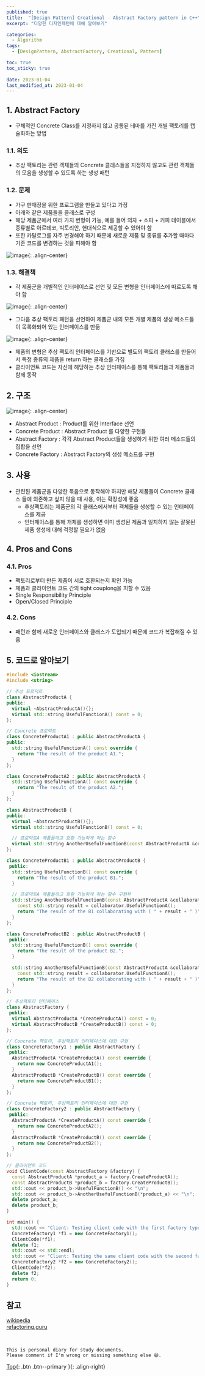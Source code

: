 ```yaml
---
published: true
title:  "[Design Pattern] Creational - Abstract Factory pattern in C++"
excerpt: "다양한 디자인패턴에 대해 알아보기"

categories:
  - Algorithm
tags:
  - [DesignPattern, AbstractFactory, Creational, Pattern]

toc: true
toc_sticky: true
 
date: 2023-01-04
last_modified_at: 2023-01-04
---
```


## 1. Abstract Factory

- 구체적인 Concrete Class를 지정하지 않고 공통된 테마를 가진 개별 팩토리를 캡슐화하는 방법

### 1.1. 의도

- 추상 팩토리는 관련 객체들의 Concrete 클래스들을 지정하지 않고도 관련 객체들의 모음을 생성할 수 있도록 하는 생성 패턴

### 1.2. 문제

- 가구 판매장을 위한 프로그램을 만들고 있다고 가정
- 아래와 같은 제품들을 클래스로 구성
- 해당 제품군에서 여러 가지 변형이 가능, 예를 들어 의자 + 소파 + 커피 테이블에서 종류별로 아르데코, 빅토리안, 현대식으로 제공할 수 있어야 함
- 또한 카탈로그를 자주 변경해야 하기 때문에 새로운 제품 및 종류를 추가할 때마다 기존 코드를 변경하는 것을 피해야 함

![image](https://user-images.githubusercontent.com/23397039/210967569-6af956f1-eda5-43da-b458-a644e53dfb6f.png){: .align-center}

### 1.3. 해결책

- 각 제품군을 개별적인 인터페이스로 선언 및 모든 변형을 인터페이스에 따르도록 해야 함

![image](https://user-images.githubusercontent.com/23397039/210967628-7decbbf8-5680-4c03-9c7a-af8df04da202.png){: .align-center}

- 그다음 추상 팩토리 패턴을 선언하여 제품군 내의 모든 개별 제품의 생성 메소드들이 목록화되어 있는 인터페이스를 만듦

![image](https://user-images.githubusercontent.com/23397039/210967696-00279c43-5939-4d7b-b399-efabfd857e8a.png){: .align-center}

- 제품의 변형은 추상 팩토리 인터페이스를 기반으로 별도의 팩토리 클래스를 만들어서 특정 종류의 제품을 return 하는 클래스를 가짐
- 클라이언트 코드는 자신에 해당하는 추상 인터페이스를 통해 팩토리들과 제품들과 함께 동작
## 2. 구조

![image](https://user-images.githubusercontent.com/23397039/210967757-0591952f-7eea-41e3-9e25-30ebc1a73a65.png){: .align-center}

- Abstract Product : Product를 위한 Interface 선언
- Concrete Product : Abstract Product 를 다양한 구현들
- Abstract Factory : 각각 Abstract Product들을 생성하기 위한 여러 메소드들의 집합을 선언
- Concrete Factory : Abstract Factory의 생성 메소드를 구현

## 3. 사용

- 관련된 제품군을 다양한 묶음으로 동작해야 하지만 해당 제품들이 Concrete 클래스 들에 의존하고 싶지 않을 때 사용, 이는 확장성에 좋음
    - 추상팩토리는 제품군의 각 클래스에서부터 객체들을 생성할 수 있는 인터페이스를 제공
    - 인터페이스를 통해 개체를 생성하면 이미 생성된 제품과 일치하지 않는 잘못된 제품 생성에 대해 걱정할 필요가 없음

## 4. Pros and Cons

### 4.1. Pros
- 팩토리로부터 만든 제품이 서로 호환되는지 확인 가능
- 제품과 클라이언트 코드 간의 tight couplong을 피할 수 있음
- Single Responsibility Principle
- Open/Closed Principle
### 4.2. Cons
- 패턴과 함께 새로운 인터페이스와 클래스가 도입되기 때문에 코드가 복잡해질 수 있음

## 5. 코드로 알아보기

```cpp
#include <iostream>
#include <string>

// 추상 프로덕트
class AbstractProductA {
public:
  virtual ~AbstractProductA(){};
  virtual std::string UsefulFunctionA() const = 0;
};

// Concrete 프로덕트
class ConcreteProductA1 : public AbstractProductA {
public:
  std::string UsefulFunctionA() const override {
    return "The result of the product A1.";
  }
};

class ConcreteProductA2 : public AbstractProductA {
  std::string UsefulFunctionA() const override {
    return "The result of the product A2.";
  }
};

class AbstractProductB {
public:
  virtual ~AbstractProductB(){};
  virtual std::string UsefulFunctionB() const = 0;

  // 프로덕트A 제품들하고 호환 가능하게 하는 함수
  virtual std::string AnotherUsefulFunctionB(const AbstractProductA &collaborator) const = 0;
};

class ConcreteProductB1 : public AbstractProductB {
 public:
  std::string UsefulFunctionB() const override {
    return "The result of the product B1.";
  }

  // 프로덕트A 제품들하고 호환 가능하게 하는 함수 구현부
  std::string AnotherUsefulFunctionB(const AbstractProductA &collaborator) const override {
    const std::string result = collaborator.UsefulFunctionA();
    return "The result of the B1 collaborating with ( " + result + " )";
  }
};

class ConcreteProductB2 : public AbstractProductB {
 public:
  std::string UsefulFunctionB() const override {
    return "The result of the product B2.";
  }

  std::string AnotherUsefulFunctionB(const AbstractProductA &collaborator) const override {
    const std::string result = collaborator.UsefulFunctionA();
    return "The result of the B2 collaborating with ( " + result + " )";
  }
};

// 추상팩토리 인터페이스
class AbstractFactory {
 public:
  virtual AbstractProductA *CreateProductA() const = 0;
  virtual AbstractProductB *CreateProductB() const = 0;
};

// Concrete 팩토리, 추상팩토리 인터페이스에 대한 구현
class ConcreteFactory1 : public AbstractFactory {
 public:
  AbstractProductA *CreateProductA() const override {
    return new ConcreteProductA1();
  }
  AbstractProductB *CreateProductB() const override {
    return new ConcreteProductB1();
  }
};

// Concrete 팩토리, 추상팩토리 인터페이스에 대한 구현
class ConcreteFactory2 : public AbstractFactory {
 public:
  AbstractProductA *CreateProductA() const override {
    return new ConcreteProductA2();
  }
  AbstractProductB *CreateProductB() const override {
    return new ConcreteProductB2();
  }
};

// 클라이언트 코드
void ClientCode(const AbstractFactory &factory) {
  const AbstractProductA *product_a = factory.CreateProductA();
  const AbstractProductB *product_b = factory.CreateProductB();
  std::cout << product_b->UsefulFunctionB() << "\n";
  std::cout << product_b->AnotherUsefulFunctionB(*product_a) << "\n";
  delete product_a;
  delete product_b;
}

int main() {
  std::cout << "Client: Testing client code with the first factory type:\n";
  ConcreteFactory1 *f1 = new ConcreteFactory1();
  ClientCode(*f1);
  delete f1;
  std::cout << std::endl;
  std::cout << "Client: Testing the same client code with the second factory type:\n";
  ConcreteFactory2 *f2 = new ConcreteFactory2();
  ClientCode(*f2);
  delete f2;
  return 0;
}
```

## 참고
[wikipedia](https://en.wikipedia.org/wiki/Abstract_factory_pattern)  
[refactoring.guru](https://refactoring.guru/design-patterns/abstract-factory)

<br>

    This is personal diary for study documents.
    Please comment if I'm wrong or missing something else 😄. 

[Top](#){: .btn .btn--primary }{: .align-right}